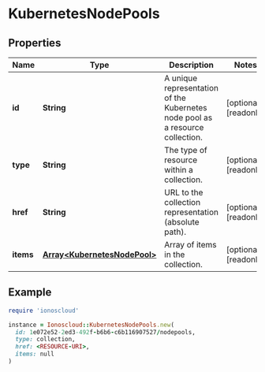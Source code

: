 # KubernetesNodePools

## Properties

| Name | Type | Description | Notes |
| ---- | ---- | ----------- | ----- |
| **id** | **String** | A unique representation of the Kubernetes node pool as a resource collection. | [optional][readonly] |
| **type** | **String** | The type of resource within a collection. | [optional][readonly] |
| **href** | **String** | URL to the collection representation (absolute path). | [optional][readonly] |
| **items** | [**Array&lt;KubernetesNodePool&gt;**](KubernetesNodePool.md) | Array of items in the collection. | [optional][readonly] |

## Example

```ruby
require 'ionoscloud'

instance = Ionoscloud::KubernetesNodePools.new(
  id: 1e072e52-2ed3-492f-b6b6-c6b116907527/nodepools,
  type: collection,
  href: <RESOURCE-URI>,
  items: null
)
```


